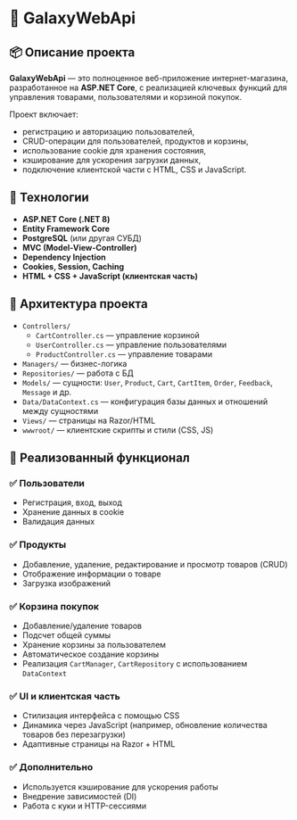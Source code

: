 # 🌌 GalaxyWebApi

## 📦 Описание проекта

**GalaxyWebApi** — это полноценное веб-приложение интернет-магазина, разработанное на **ASP.NET Core**, с реализацией ключевых функций для управления товарами, пользователями и корзиной покупок.

Проект включает:
- регистрацию и авторизацию пользователей,
- CRUD-операции для пользователей, продуктов и корзины,
- использование cookie для хранения состояния,
- кэширование для ускорения загрузки данных,
- подключение клиентской части с HTML, CSS и JavaScript.

## 🚀 Технологии

- **ASP.NET Core (.NET 8)**
- **Entity Framework Core**
- **PostgreSQL** (или другая СУБД)
- **MVC (Model-View-Controller)**
- **Dependency Injection**
- **Cookies, Session, Caching**
- **HTML + CSS + JavaScript (клиентская часть)**

## 🧱 Архитектура проекта

- `Controllers/`
  - `CartController.cs` — управление корзиной
  - `UserController.cs` — управление пользователями
  - `ProductController.cs` — управление товарами
- `Managers/` — бизнес-логика
- `Repositories/` — работа с БД
- `Models/` — сущности: `User`, `Product`, `Cart`, `CartItem`, `Order`, `Feedback`, `Message` и др.
- `Data/DataContext.cs` — конфигурация базы данных и отношений между сущностями
- `Views/` — страницы на Razor/HTML
- `wwwroot/` — клиентские скрипты и стили (CSS, JS)

## 🔄 Реализованный функционал

### ✅ Пользователи
- Регистрация, вход, выход
- Хранение данных в cookie
- Валидация данных

### ✅ Продукты
- Добавление, удаление, редактирование и просмотр товаров (CRUD)
- Отображение информации о товаре
- Загрузка изображений

### ✅ Корзина покупок
- Добавление/удаление товаров
- Подсчет общей суммы
- Хранение корзины за пользователем
- Автоматическое создание корзины
- Реализация `CartManager`, `CartRepository` с использованием `DataContext`

### ✅ UI и клиентская часть
- Стилизация интерфейса с помощью CSS
- Динамика через JavaScript (например, обновление количества товаров без перезагрузки)
- Адаптивные страницы на Razor + HTML

### ✅ Дополнительно
- Используется кэширование для ускорения работы
- Внедрение зависимостей (DI)
- Работа с куки и HTTP-сессиями
